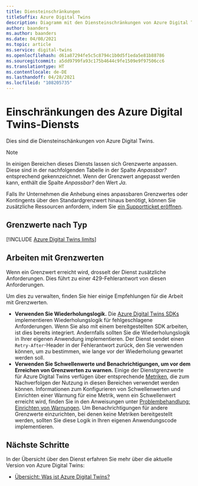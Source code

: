```yaml
---
title: Diensteinschränkungen
titleSuffix: Azure Digital Twins
description: Diagramm mit den Diensteinschränkungen von Azure Digital Twins.
author: baanders
ms.author: baanders
ms.date: 04/08/2021
ms.topic: article
ms.service: digital-twins
ms.openlocfilehash: d61a87294fe5c5c8794c1b0d5f1eda5e81b88786
ms.sourcegitcommit: a5dd9799fa93c175b4644c9fe1509e9f97506cc6
ms.translationtype: HT
ms.contentlocale: de-DE
ms.lasthandoff: 04/28/2021
ms.locfileid: "108205735"
---
```

# <a name="azure-digital-twins-service-limits"></a>Einschränkungen des Azure Digital Twins-Diensts

Dies sind die Diensteinschänkungen von Azure Digital Twins.

> [!NOTE]
> In einigen Bereichen dieses Diensts lassen sich Grenzwerte anpassen. Diese sind in der nachfolgenden Tabelle in der Spalte *Anpassbar?* entsprechend gekennzeichnet. Wenn der Grenzwert angepasst werden kann, enthält die Spalte *Anpassbar?* den Wert *Ja*.
>
> Falls Ihr Unternehmen die Anhebung eines anpassbaren Grenzwertes oder Kontingents über den Standardgrenzwert hinaus benötigt, können Sie zusätzliche Ressourcen anfordern, indem Sie [ein Supportticket eröffnen](https://ms.portal.azure.com/#blade/Microsoft_Azure_Support/HelpAndSupportBlade/newsupportrequest).

## <a name="limits-by-type"></a>Grenzwerte nach Typ

[!INCLUDE [Azure Digital Twins limits](../../includes/digital-twins-limits.md)]

## <a name="working-with-limits"></a>Arbeiten mit Grenzwerten

Wenn ein Grenzwert erreicht wird, drosselt der Dienst zusätzliche Anforderungen. Dies führt zu einer 429-Fehlerantwort von diesen Anforderungen.

Um dies zu verwalten, finden Sie hier einige Empfehlungen für die Arbeit mit Grenzwerten.
* **Verwenden Sie Wiederholungslogik.** Die [Azure Digital Twins SDKs](how-to-use-apis-sdks.md) implementieren Wiederholungslogik für fehlgeschlagene Anforderungen. Wenn Sie also mit einem bereitgestellten SDK arbeiten, ist dies bereits integriert. Andernfalls sollten Sie die Wiederholungslogik in Ihrer eigenen Anwendung implementieren. Der Dienst sendet einen `Retry-After`-Header in der Fehlerantwort zurück, den Sie verwenden können, um zu bestimmen, wie lange vor der Wiederholung gewartet werden soll.
* **Verwenden Sie Schwellenwerte und Benachrichtigungen, um vor dem Erreichen von Grenzwerten zu warnen.** Einige der Dienstgrenzwerte für Azure Digital Twins verfügen über entsprechende [Metriken](troubleshoot-metrics.md), die zum Nachverfolgen der Nutzung in diesen Bereichen verwendet werden können. Informationen zum Konfigurieren von Schwellenwerten und Einrichten einer Warnung für eine Metrik, wenn ein Schwellenwert erreicht wird, finden Sie in den Anweisungen unter [Problembehandlung: Einrichten von Warnungen](troubleshoot-alerts.md). Um Benachrichtigungen für andere Grenzwerte einzurichten, bei denen keine Metriken bereitgestellt werden, sollten Sie diese Logik in Ihren eigenen Anwendungscode implementieren.

## <a name="next-steps"></a>Nächste Schritte

In der Übersicht über den Dienst erfahren Sie mehr über die aktuelle Version von Azure Digital Twins:
* [Übersicht: Was ist Azure Digital Twins?](overview.md)
